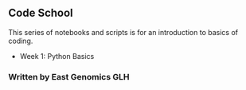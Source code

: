 ## Code School

This series of notebooks and scripts is for an introduction to basics of coding.

- Week 1: Python Basics


### Written by East Genomics GLH